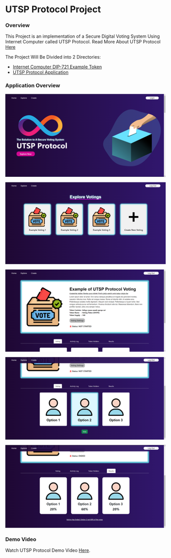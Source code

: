 # UTSP Protocol Project

### Overview
This Project is an implementation of a Secure Digital Voting System Using Internet Computer called UTSP Protocol. Read More About UTSP Protocol [Here](utsp_protocol)

The Project Will Be Divided into 2 Directories:
- [Internet Computer DIP-721 Example Token](dip721-nft-container)
- [UTSP Protocol Application](utsp_protocol)

### Application Overview

![alt text](src/home_page.png)

![alt text](src/explore_page.png)

![alt text](src/voting_page.png)

![alt text](src/voting_options.png)

![alt text](src/voting_results.png)

### Demo Video

Watch UTSP Protocol Demo Video [Here](https://www.youtube.com/watch?v=dvLAViH0lnI).
